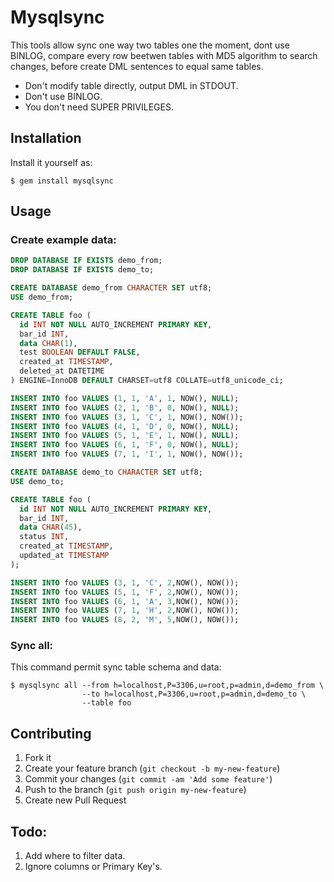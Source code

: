 # Mysqlsync

This tools allow sync one way two tables one the moment, dont use BINLOG, compare
every row beetwen tables with MD5 algorithm to search changes, before create DML
sentences to equal same tables.

- Don't modify table directly, output DML in STDOUT.
- Don't use BINLOG.
- You don't need SUPER PRIVILEGES.

## Installation

Install it yourself as:

    $ gem install mysqlsync

## Usage

### Create example data:

```SQL
DROP DATABASE IF EXISTS demo_from;
DROP DATABASE IF EXISTS demo_to;

CREATE DATABASE demo_from CHARACTER SET utf8;
USE demo_from;

CREATE TABLE foo (
  id INT NOT NULL AUTO_INCREMENT PRIMARY KEY,
  bar_id INT,
  data CHAR(1),
  test BOOLEAN DEFAULT FALSE,
  created_at TIMESTAMP,
  deleted_at DATETIME
) ENGINE=InnoDB DEFAULT CHARSET=utf8 COLLATE=utf8_unicode_ci;

INSERT INTO foo VALUES (1, 1, 'A', 1, NOW(), NULL);
INSERT INTO foo VALUES (2, 1, 'B', 0, NOW(), NULL);
INSERT INTO foo VALUES (3, 1, 'C', 1, NOW(), NOW());
INSERT INTO foo VALUES (4, 1, 'D', 0, NOW(), NULL);
INSERT INTO foo VALUES (5, 1, 'E', 1, NOW(), NULL);
INSERT INTO foo VALUES (6, 1, 'F', 0, NOW(), NULL);
INSERT INTO foo VALUES (7, 1, 'I', 1, NOW(), NOW());

CREATE DATABASE demo_to CHARACTER SET utf8;
USE demo_to;

CREATE TABLE foo (
  id INT NOT NULL AUTO_INCREMENT PRIMARY KEY,
  bar_id INT,
  data CHAR(45),
  status INT,
  created_at TIMESTAMP,
  updated_at TIMESTAMP
);

INSERT INTO foo VALUES (3, 1, 'C', 2,NOW(), NOW());
INSERT INTO foo VALUES (5, 1, 'F', 2,NOW(), NOW());
INSERT INTO foo VALUES (6, 1, 'A', 3,NOW(), NOW());
INSERT INTO foo VALUES (7, 1, 'H', 2,NOW(), NOW());
INSERT INTO foo VALUES (8, 2, 'M', 5,NOW(), NOW());
```

### Sync all:

This command permit sync table schema and data:

```SHELL
$ mysqlsync all --from h=localhost,P=3306,u=root,p=admin,d=demo_from \
                --to h=localhost,P=3306,u=root,p=admin,d=demo_to \
                --table foo
```

## Contributing

1. Fork it
2. Create your feature branch (`git checkout -b my-new-feature`)
3. Commit your changes (`git commit -am 'Add some feature'`)
4. Push to the branch (`git push origin my-new-feature`)
5. Create new Pull Request

## Todo:

1. Add where to filter data.
2. Ignore columns or Primary Key's.
